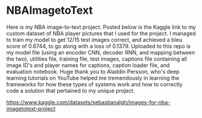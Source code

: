 # NBAImagetoText
Here is my NBA image-to-text project. Posted below is the Kaggle link to my custom dataset of NBA player pictures that I used for the project. I managed to train my model to get 12/15 test images correct, and achieved a bleu score of 0.6744, to go along with a loss of 0.1379. Uploaded to this repo is my model file (using an encoder CNN, decoder RNN, and mapping between the two), utilities file, training file, test images, captions file containing all image ID's and player names for captions, caption loader file, and evaluation notebook. Huge thank you to Aladdin Persson, who's deep learning tutorials on YouTube helped me tremendously in learning the frameworks for how these types of systems work and how to correctly code a solution that pertained to my unique project.

https://www.kaggle.com/datasets/sebastianalgh/images-for-nba-imagetotext-project
